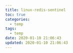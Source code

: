 ```yaml
---
title: linux-redis-sentinel
toc: true
categories:
  - temp
tags:
  - temp
date: 2020-01-10 21:06:43
updated: 2020-01-10 21:06:43
---
```

